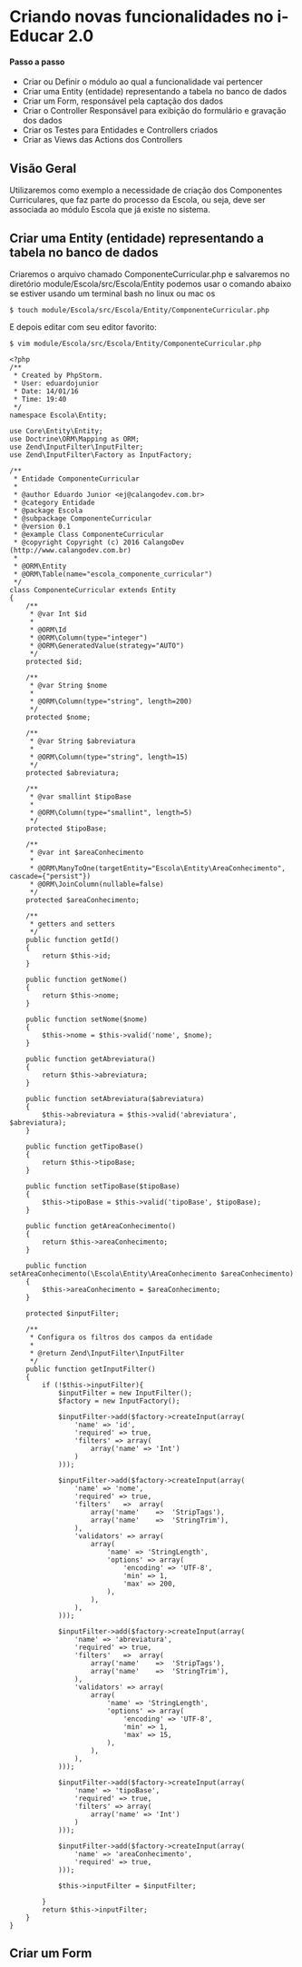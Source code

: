 # Criando novas funcionalidades no i-Educar 2.0

#### Passo a passo

* Criar ou Definir o módulo ao qual a funcionalidade vai pertencer
* Criar uma Entity (entidade) representando a tabela no banco de dados
* Criar um Form, responsável pela captação dos dados
* Criar o Controller Responsável para exibição do formulário e gravação dos dados
* Criar os Testes para Entidades e Controllers criados
* Criar as Views das Actions dos Controllers

## Visão Geral

Utilizaremos como exemplo a necessidade de criação dos Componentes Curriculares, que faz parte do processo da Escola, ou seja, deve ser associada ao módulo Escola que já existe no sistema.

## Criar uma Entity (entidade) representando a tabela no banco de dados

Criaremos o arquivo chamado ComponenteCurricular.php e salvaremos no diretório module/Escola/src/Escola/Entity podemos usar o comando abaixo se estiver usando um terminal bash no linux ou mac os

	$ touch module/Escola/src/Escola/Entity/ComponenteCurricular.php

E depois editar com seu editor favorito:

    $ vim module/Escola/src/Escola/Entity/ComponenteCurricular.php
    
    <?php
    /**
     * Created by PhpStorm.
     * User: eduardojunior
     * Date: 14/01/16
     * Time: 19:40
     */
    namespace Escola\Entity;
    
    use Core\Entity\Entity;
    use Doctrine\ORM\Mapping as ORM;
    use Zend\InputFilter\InputFilter;
    use Zend\InputFilter\Factory as InputFactory;
    
    /**
     * Entidade ComponenteCurricular
     *
     * @author Eduardo Junior <ej@calangodev.com.br>
     * @category Entidade
     * @package Escola
     * @subpackage ComponenteCurricular
     * @version 0.1
     * @example Class ComponenteCurricular
     * @copyright Copyright (c) 2016 CalangoDev (http://www.calangodev.com.br)
     *
     * @ORM\Entity
     * @ORM\Table(name="escola_componente_curricular")
     */
    class ComponenteCurricular extends Entity
    {
        /**
         * @var Int $id
         *
         * @ORM\Id
         * @ORM\Column(type="integer")
         * @ORM\GeneratedValue(strategy="AUTO")
         */
        protected $id;
    
        /**
         * @var String $nome
         *
         * @ORM\Column(type="string", length=200)
         */
        protected $nome;
    
        /**
         * @var String $abreviatura
         *
         * @ORM\Column(type="string", length=15)
         */
        protected $abreviatura;
    
        /**
         * @var smallint $tipoBase
         *
         * @ORM\Column(type="smallint", length=5)
         */
        protected $tipoBase;
    
        /**
         * @var int $areaConhecimento
         *
         * @ORM\ManyToOne(targetEntity="Escola\Entity\AreaConhecimento", cascade={"persist"})
         * @ORM\JoinColumn(nullable=false)
         */
        protected $areaConhecimento;
    
        /**
         * getters and setters
         */
        public function getId()
        {
            return $this->id;
        }
    
        public function getNome()
        {
            return $this->nome;
        }
    
        public function setNome($nome)
        {
            $this->nome = $this->valid('nome', $nome);
        }
    
        public function getAbreviatura()
        {
            return $this->abreviatura;
        }
    
        public function setAbreviatura($abreviatura)
        {
            $this->abreviatura = $this->valid('abreviatura', $abreviatura);
        }
    
        public function getTipoBase()
        {
            return $this->tipoBase;
        }
    
        public function setTipoBase($tipoBase)
        {
            $this->tipoBase = $this->valid('tipoBase', $tipoBase);
        }
    
        public function getAreaConhecimento()
        {
            return $this->areaConhecimento;
        }
    
        public function setAreaConhecimento(\Escola\Entity\AreaConhecimento $areaConhecimento)
        {
            $this->areaConhecimento = $areaConhecimento;
        }
    
        protected $inputFilter;
    
        /**
         * Configura os filtros dos campos da entidade
         *
         * @return Zend\InputFilter\InputFilter
         */
        public function getInputFilter()
        {
            if (!$this->inputFilter){
                $inputFilter = new InputFilter();
                $factory = new InputFactory();
    
                $inputFilter->add($factory->createInput(array(
                    'name' => 'id',
                    'required' => true,
                    'filters' => array(
                        array('name' => 'Int')
                    )
                )));
    
                $inputFilter->add($factory->createInput(array(
                    'name' => 'nome',
                    'required' => true,
                    'filters'	=>	array(
                        array('name'	=>	'StripTags'),
                        array('name'	=>	'StringTrim'),
                    ),
                    'validators' => array(
                        array(
                            'name' => 'StringLength',
                            'options' => array(
                                'encoding' => 'UTF-8',
                                'min' => 1,
                                'max' => 200,
                            ),
                        ),
                    ),
                )));
    
                $inputFilter->add($factory->createInput(array(
                    'name' => 'abreviatura',
                    'required' => true,
                    'filters'	=>	array(
                        array('name'	=>	'StripTags'),
                        array('name'	=>	'StringTrim'),
                    ),
                    'validators' => array(
                        array(
                            'name' => 'StringLength',
                            'options' => array(
                                'encoding' => 'UTF-8',
                                'min' => 1,
                                'max' => 15,
                            ),
                        ),
                    ),
                )));
    
                $inputFilter->add($factory->createInput(array(
                    'name' => 'tipoBase',
                    'required' => true,
                    'filters' => array(
                        array('name' => 'Int')
                    )
                )));
    
                $inputFilter->add($factory->createInput(array(
                    'name' => 'areaConhecimento',
                    'required' => true,
                )));
    
                $this->inputFilter = $inputFilter;
    
            }
            return $this->inputFilter;
        }
    }
    
## Criar um Form

